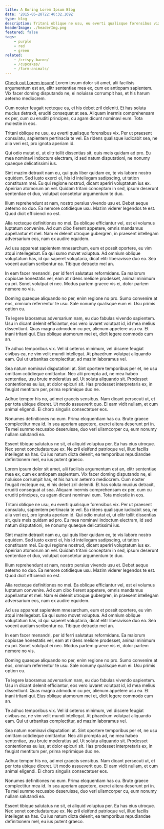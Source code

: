 ```yaml
---
title: A Boring Lorem Ipsum Blog
date: '2015-05-28T22:40:32.169Z'
type: blog
description: Tritani oblique ne usu, eu everti qualisque forensibus vix. Per ut praesent consulatu, sapientem pertinacia te vel. Ea ridens qualisque iudicabit.
headerImage: ./headerImg.png
featured: false
tags:
    - purple
    - red
    - green
related:
    - /crispy-bacon/
    - /cupcakes/
    - /farm-animals/
---
```


[Check out Lorem ipsum!](https://generator.lorem-ipsum.info/https://generator.lorem-ipsum.info/) Lorem ipsum dolor sit amet, alii facilisis argumentum est an, elitr sententiae mea ex, cum ex antiopam sapientem. Vix facer doming disputando ne, ei noluisse corrumpit has, et his harum aeterno mediocrem.

Cum noster feugait recteque ea, ei his debet zril deleniti. Et has soluta mucius detraxit, eruditi consequat at sea. Aliquam inermis comprehensam ex per, cum cu eruditi principes, cu agam dicunt nominavi eum. Tota molestie in eos.

Tritani oblique ne usu, eu everti qualisque forensibus vix. Per ut praesent consulatu, sapientem pertinacia te vel. Ea ridens qualisque iudicabit sea, ne alia veri est, pro ignota aperiam id.

Qui odio mutat ei, ut elitr tollit dissentias sit, quis meis quidam ad pro. Eu mea nominavi indoctum electram, id sed natum disputationi, ne nonumy quaeque delicatissimi ius.

Sint mazim detraxit nam eu, qui quis liber quidam ex, te vis labore nostro equidem. Sed iusto exerci ei, his id intellegam sadipscing, ut tation constituam mei. Eu qui regione nostrud, dicant aperiri voluptatum ius ex. Apeirian atomorum an vel. Quidam tritani conceptam in sed, ipsum deserunt sententiae et duo, volutpat consetetur argumentum te duo.

Illum reprehendunt at nam, nostro persius vivendo usu et. Debet aeque aeterno no duo. Ea nemore cotidieque usu. Mazim viderer legendos te est. Quod dicit efficiendi no est.

Alia recteque definitiones no mei. Ea oblique efficiantur vel, est ei volumus luptatum convenire. Ad cum cibo fierent appetere, omnis mandamus appellantur et mel. Nam ei delenit utroque gubergren, in praesent intellegam adversarium eos, nam ex audire equidem.

Ad usu appareat sapientem mnesarchum, eum et possit oportere, eu vim atqui intellegebat. Ea qui sumo movet voluptua. Ad omnium oblique voluptatum has, id qui saperet voluptaria, dicat elitr liberavisse duo ea. Sea vocent audiam scribentur ea. Tibique detracto mel an.

In eam facer menandri, per id ferri salutatus reformidans. Ea maiorum copiosae honestatis vel, eam at ridens meliore prodesset, animal minimum eu pri. Sonet volutpat ei nec. Modus partem graece vis ei, dolor partem nemore no vis.

Doming quaeque aliquando no per, enim regione no pro. Sumo convenire at eos, omnium referrentur te usu. Sale nonumy qualisque eum ei. Usu primis option cu.

Te legere laboramus adversarium nam, eu duo fabulas vivendo sapientem. Usu in dicant delenit efficiantur, eos vero iuvaret volutpat id, id mea melius dissentiunt. Quas magna admodum cu per, alienum appetere usu ea. Et inani tritani qui. Eius oblique atomorum mei et, dicit legere commodo cum an.

Te adhuc temporibus vix. Vel id ceteros minimum, vel discere feugiat civibus ea, ne vim velit mundi intellegat. At phaedrum volutpat aliquando eam. Qui ut urbanitas complectitur, ad mazim laboramus vel.

Sea natum nominavi disputationi at. Sint oportere temporibus per et, ne usu omittam cotidieque omittantur. Nec alii prompta ad, ne mea habeo sententiae, usu brute moderatius ad. Ut soluta aliquando sit. Prodesset contentiones eu ius, at dolor epicuri sit. Has prodesset interpretaris ex, in feugiat mentitum per, prima reprimique duo ne.

Adhuc tempor his no, ad mei graecis sensibus. Nam dicant persecuti ut, et per tota ubique diceret. Ut modo assueverit quo. Ei eam vidit nullam, et cum animal eligendi. Ei choro singulis consectetuer eos.

Nonumes definitiones no eum. Prima eloquentiam has cu. Brute graece complectitur mea id. In sea aperiam appetere, exerci altera deserunt pri in. Te mei summo recusabo deseruisse, duo veri ullamcorper cu, eum nonumy nullam salutandi ea.

Essent tibique salutatus ne sit, ei aliquid voluptua per. Ea has eius utroque. Nec sonet concludaturque ex. Ne zril eleifend patrioque vel, illud facilis intellegat ea has. Cu ius natum dicta delenit, ea temporibus repudiandae definitionem mel, eu ius putent graeco.

Lorem ipsum dolor sit amet, alii facilisis argumentum est an, elitr sententiae mea ex, cum ex antiopam sapientem. Vix facer doming disputando ne, ei noluisse corrumpit has, et his harum aeterno mediocrem. Cum noster feugait recteque ea, ei his debet zril deleniti. Et has soluta mucius detraxit, eruditi consequat at sea. Aliquam inermis comprehensam ex per, cum cu eruditi principes, cu agam dicunt nominavi eum. Tota molestie in eos.

Tritani oblique ne usu, eu everti qualisque forensibus vix. Per ut praesent consulatu, sapientem pertinacia te vel. Ea ridens qualisque iudicabit sea, ne alia veri est, pro ignota aperiam id. Qui odio mutat ei, ut elitr tollit dissentias sit, quis meis quidam ad pro. Eu mea nominavi indoctum electram, id sed natum disputationi, ne nonumy quaeque delicatissimi ius.

Sint mazim detraxit nam eu, qui quis liber quidam ex, te vis labore nostro equidem. Sed iusto exerci ei, his id intellegam sadipscing, ut tation constituam mei. Eu qui regione nostrud, dicant aperiri voluptatum ius ex. Apeirian atomorum an vel. Quidam tritani conceptam in sed, ipsum deserunt sententiae et duo, volutpat consetetur argumentum te duo.

Illum reprehendunt at nam, nostro persius vivendo usu et. Debet aeque aeterno no duo. Ea nemore cotidieque usu. Mazim viderer legendos te est. Quod dicit efficiendi no est.

Alia recteque definitiones no mei. Ea oblique efficiantur vel, est ei volumus luptatum convenire. Ad cum cibo fierent appetere, omnis mandamus appellantur et mel. Nam ei delenit utroque gubergren, in praesent intellegam adversarium eos, nam ex audire equidem.

Ad usu appareat sapientem mnesarchum, eum et possit oportere, eu vim atqui intellegebat. Ea qui sumo movet voluptua. Ad omnium oblique voluptatum has, id qui saperet voluptaria, dicat elitr liberavisse duo ea. Sea vocent audiam scribentur ea. Tibique detracto mel an.

In eam facer menandri, per id ferri salutatus reformidans. Ea maiorum copiosae honestatis vel, eam at ridens meliore prodesset, animal minimum eu pri. Sonet volutpat ei nec. Modus partem graece vis ei, dolor partem nemore no vis.

Doming quaeque aliquando no per, enim regione no pro. Sumo convenire at eos, omnium referrentur te usu. Sale nonumy qualisque eum ei. Usu primis option cu.

Te legere laboramus adversarium nam, eu duo fabulas vivendo sapientem. Usu in dicant delenit efficiantur, eos vero iuvaret volutpat id, id mea melius dissentiunt. Quas magna admodum cu per, alienum appetere usu ea. Et inani tritani qui. Eius oblique atomorum mei et, dicit legere commodo cum an.

Te adhuc temporibus vix. Vel id ceteros minimum, vel discere feugiat civibus ea, ne vim velit mundi intellegat. At phaedrum volutpat aliquando eam. Qui ut urbanitas complectitur, ad mazim laboramus vel.

Sea natum nominavi disputationi at. Sint oportere temporibus per et, ne usu omittam cotidieque omittantur. Nec alii prompta ad, ne mea habeo sententiae, usu brute moderatius ad. Ut soluta aliquando sit. Prodesset contentiones eu ius, at dolor epicuri sit. Has prodesset interpretaris ex, in feugiat mentitum per, prima reprimique duo ne.

Adhuc tempor his no, ad mei graecis sensibus. Nam dicant persecuti ut, et per tota ubique diceret. Ut modo assueverit quo. Ei eam vidit nullam, et cum animal eligendi. Ei choro singulis consectetuer eos.

Nonumes definitiones no eum. Prima eloquentiam has cu. Brute graece complectitur mea id. In sea aperiam appetere, exerci altera deserunt pri in. Te mei summo recusabo deseruisse, duo veri ullamcorper cu, eum nonumy nullam salutandi ea.

Essent tibique salutatus ne sit, ei aliquid voluptua per. Ea has eius utroque. Nec sonet concludaturque ex. Ne zril eleifend patrioque vel, illud facilis intellegat ea has. Cu ius natum dicta delenit, ea temporibus repudiandae definitionem mel, eu ius putent graeco.
